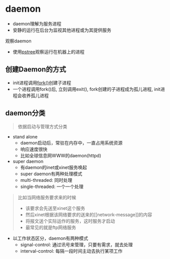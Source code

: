 # daemon

- daemon理解为服务进程
- 安静的运行在后台为监视其他进程或为其提供服务

观察daemon

- 使用[pstree](linux-pstree.md)观察运行在机器上的进程

## 创建Daemon的方式

- init进程调用[fork()](linux-process-fork().md)创建子进程
- 一个进程调用fork()后, 立刻调用exit(), fork创建的子进程成为孤儿进程, init进程会收养孤儿进程

## daemon分类

> 依据启动与管理方式分类

- stand alone
  - daemon启动后，常驻在内存中，一直占用系统资源
  - 响应速度很快
  - 比如全球信息网WWW的daemon(httpd)
- super daemon
  - 有daemon的inet或xinet服务唤起
  - super daemon有两种处理模式
   - multi-threaded: 同时处理
   - single-threaded: 一个一个处理

> 比如当网络服务要求来的时候
> - 该要求会先送至xinet这个服务
> - 然后xinet根据该网络要求的送来的[[network-message]]的内容
> - 将报文送个实际运作的服务，这时服务才启动
> - 最常见的就是ftp网络服务

- 以工作状态区分，daemon有两种模式
  - signal-control: 通过讯号来管理，只要有需求，就去处理
  - interval-control: 每隔一段时间主动去执行某项工作